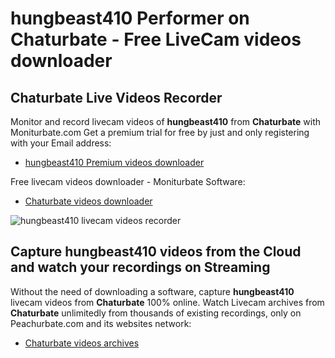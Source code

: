 # hungbeast410 Performer on Chaturbate - Free LiveCam videos downloader

## Chaturbate Live Videos Recorder

Monitor and record livecam videos of **hungbeast410** from **Chaturbate** with Moniturbate.com
Get a premium trial for free by just and only registering with your Email address:
* [hungbeast410 Premium videos downloader](https://moniturbate.com/request-demo-licence-key.html)

Free livecam videos downloader - Moniturbate Software:
* [Chaturbate videos downloader](https://moniturbate.com/moniturbate-download-software.html)

![hungbeast410 livecam videos recorder](https://peachurnet.com/templates/moniturbate-software.png)


## Capture hungbeast410 videos from the Cloud and watch your recordings on Streaming

Without the need of downloading a software, capture **hungbeast410** livecam videos from **Chaturbate** 100% online.
Watch Livecam archives from **Chaturbate** unlimitedly from thousands of existing recordings, only on Peachurbate.com and its websites network:
* [Chaturbate videos archives](https://peachurnet.com/)
